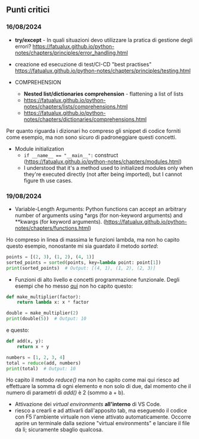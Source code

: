 ## Punti critici

### 16/08/2024
- **try/except** - In quali situazioni devo utilizzare la pratica di gestione degli errori?
https://fatualux.github.io/python-notes/chapters/principles/error_handling.html

- creazione ed esecuzione di test/CI-CD "best practises"
https://fatualux.github.io/python-notes/chapters/principles/testing.html

- COMPREHENSION
    - **Nested list/dictionaries comprehension** - flattening a list of lists
     - https://fatualux.github.io/python-notes/chapters/lists/comprehensions.html
     - https://fatualux.github.io/python-notes/chapters/dictionaries/comprehensions.html
     
Per quanto riguarda i dizionari ho compreso gli snippet di codice forniti come esempio, ma non sono sicuro di padroneggiare questi concetti.

- Module initialization
  - ```if __name__ == "__main__":``` construct (https://fatualux.github.io/python-notes/chapters/modules.html)
  - I understood that it's a method used to initialized modules only when they're executed directly (not after being imported), but I cannot figure th use cases.

### 19/08/2024

- Variable-Length Arguments: Python functions can accept an arbitrary number of arguments using *args (for non-keyword arguments) and **kwargs (for keyword arguments).
(https://fatualux.github.io/python-notes/chapters/functions.html)

Ho compreso in linea di massima le funzioni lambda, ma non ho capito questo esempio, nonostante mi sia guardato il metodo *sorted*:

```python
points = [(2, 3), (1, 2), (4, 1)]
sorted_points = sorted(points, key=lambda point: point[1])
print(sorted_points)  # Output: [(4, 1), (1, 2), (2, 3)]
```


- Funzioni di alto livello e concetti programmazione funzionale.
Degli esempi che ho messo [qui](https://fatualux.github.io/python-notes/chapters/functions/higher_order.html) non ho capito questo:

```python
def make_multiplier(factor):
    return lambda x: x * factor

double = make_multiplier(2)
print(double(5))  # Output: 10
```

e questo:

```python
def add(x, y):
    return x + y

numbers = [1, 2, 3, 4]
total = reduce(add, numbers)
print(total)  # Output: 10
```

Ho capito il metodo *reduce()* ma non ho capito come mai qui riesco ad effettuare la somma di ogni elemento e non solo di due, dal momento che il numero di parametri di *add()* è 2 (sommo a + b).

- Attivazione dei *virtual environments* __all'interno__ di VS Code.
 - riesco a crearli e ad attivarli dall'apposito tab, ma eseguendo il codice con F5 l'ambiente virtuale non viene attivato automaticamente.
 Occorre aprire un terminale dalla sezione "virtual environments" e lanciare il file da lì; sicuramente sbaglio qualcosa.
